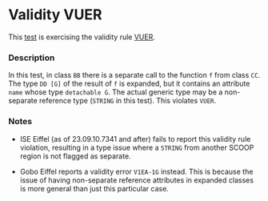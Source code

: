# Validity VUER

This [test](.) is exercising the validity rule [VUER](../../vuer/Readme.md).

### Description

In this test, in class `BB` there is a separate call to the function `f` from class `CC`. The type `DD [G]` of the result of `f` is expanded, but it contains an attribute `name` whose type `detachable G`. The actual generic type may be a non-separate reference type (`STRING` in this test). This violates `VUER`.

### Notes

* ISE Eiffel (as of 23.09.10.7341 and after) fails to report this validity rule violation, resulting in a type issue where a `STRING` from another SCOOP region is not flagged as separate.

* Gobo Eiffel reports a validity error `V1EA-1G` instead. This is because the issue of having non-separate reference attributes in expanded classes is more general than just this particular case.
